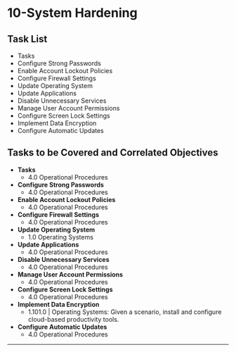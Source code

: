 # 10-System Hardening

## Task List
- Tasks
- Configure Strong Passwords
- Enable Account Lockout Policies
- Configure Firewall Settings
- Update Operating System
- Update Applications
- Disable Unnecessary Services
- Manage User Account Permissions
- Configure Screen Lock Settings
- Implement Data Encryption
- Configure Automatic Updates

## Tasks to be Covered and Correlated Objectives

- **Tasks**  
  - 4.0 Operational Procedures     
- **Configure Strong Passwords**  
  - 4.0 Operational Procedures     
- **Enable Account Lockout Policies**  
  - 4.0 Operational Procedures     
- **Configure Firewall Settings**  
  - 4.0 Operational Procedures     
- **Update Operating System**  
  - 1.0 Operating Systems      
- **Update Applications**  
  - 4.0 Operational Procedures     
- **Disable Unnecessary Services**  
  - 4.0 Operational Procedures     
- **Manage User Account Permissions**  
  - 4.0 Operational Procedures     
- **Configure Screen Lock Settings**  
  - 4.0 Operational Procedures     
- **Implement Data Encryption**  
  - 1.101.0  |  Operating Systems: Given a scenario, install and configure cloud-based productivity tools.     
- **Configure Automatic Updates**  
  - 4.0 Operational Procedures     

---


